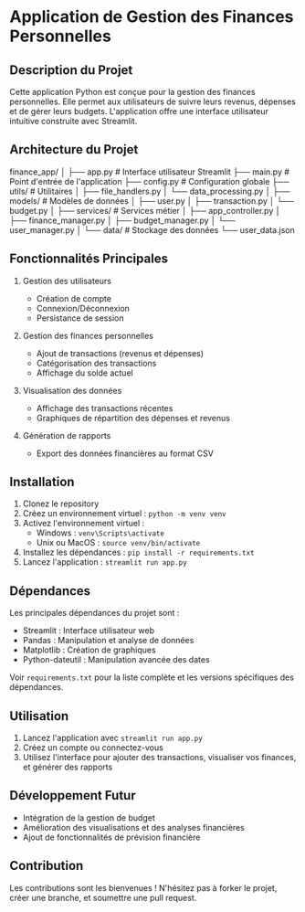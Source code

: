 # Application de Gestion des Finances Personnelles

## Description du Projet

Cette application Python est conçue pour la gestion des finances personnelles. Elle permet aux utilisateurs de suivre leurs revenus, dépenses et de gérer leurs budgets. L'application offre une interface utilisateur intuitive construite avec Streamlit.

## Architecture du Projet

finance_app/
│
├── app.py                  # Interface utilisateur Streamlit
├── main.py                 # Point d'entrée de l'application
├── config.py               # Configuration globale
├── utils/                  # Utilitaires
│   ├── file_handlers.py
│   └── data_processing.py
│
├── models/                 # Modèles de données
│   ├── user.py
│   ├── transaction.py
│   └── budget.py
│
├── services/               # Services métier
│   ├── app_controller.py
│   ├── finance_manager.py
│   ├── budget_manager.py
│   └── user_manager.py
│
└── data/                   # Stockage des données
└── user_data.json

## Fonctionnalités Principales

1. Gestion des utilisateurs
   - Création de compte
   - Connexion/Déconnexion
   - Persistance de session

2. Gestion des finances personnelles
   - Ajout de transactions (revenus et dépenses)
   - Catégorisation des transactions
   - Affichage du solde actuel

3. Visualisation des données
   - Affichage des transactions récentes
   - Graphiques de répartition des dépenses et revenus

4. Génération de rapports
   - Export des données financières au format CSV

## Installation

1. Clonez le repository
2. Créez un environnement virtuel : `python -m venv venv`
3. Activez l'environnement virtuel :
   - Windows : `venv\Scripts\activate`
   - Unix ou MacOS : `source venv/bin/activate`
4. Installez les dépendances : `pip install -r requirements.txt`
5. Lancez l'application : `streamlit run app.py`

## Dépendances

Les principales dépendances du projet sont :

- Streamlit : Interface utilisateur web
- Pandas : Manipulation et analyse de données
- Matplotlib : Création de graphiques
- Python-dateutil : Manipulation avancée des dates

Voir `requirements.txt` pour la liste complète et les versions spécifiques des dépendances.

## Utilisation

1. Lancez l'application avec `streamlit run app.py`
2. Créez un compte ou connectez-vous
3. Utilisez l'interface pour ajouter des transactions, visualiser vos finances, et générer des rapports

## Développement Futur

- Intégration de la gestion de budget
- Amélioration des visualisations et des analyses financières
- Ajout de fonctionnalités de prévision financière

## Contribution

Les contributions sont les bienvenues ! N'hésitez pas à forker le projet, créer une branche, et soumettre une pull request.
